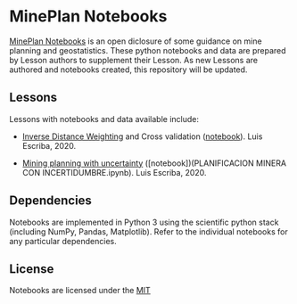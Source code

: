 # MinePlan Notebooks

[MinePlan Notebooks](https://www.linkedin.com/in/luis-david-escriba-cuya-20001377/) is an open diclosure of some guidance on mine planning and geostatistics. These python notebooks and data are prepared by Lesson authors to supplement their Lesson. As new Lessons are authored and notebooks created, this repository will be updated.

## Lessons

Lessons with notebooks and data available include:

* [Inverse Distance Weighting](https://www.linkedin.com/pulse/idw-validación-cruzada-python-luis-david-escriba-cuya/) and Cross validation ([notebook](IDW.ipynb)). Luis Escriba, 2020.

* [Mining planning with uncertainty]() ([notebook])(PLANIFICACION MINERA CON INCERTIDUMBRE.ipynb). Luis Escriba, 2020.

## Dependencies

Notebooks are implemented in Python 3 using the scientific python stack (including NumPy, Pandas, Matplotlib). Refer to the individual notebooks for any particular dependencies.

## License

Notebooks are licensed under the [MIT](LICENSE)
